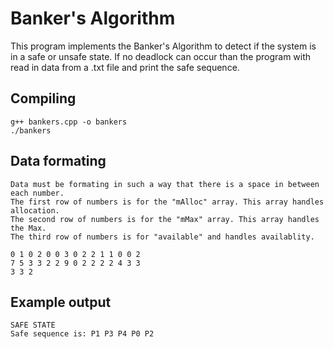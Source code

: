 # Banker's Algorithm
This program implements the Banker's Algorithm to detect if the system is in a safe or unsafe state. If no deadlock can occur than the program with read in data from a .txt file and print the safe sequence.

## Compiling
```
g++ bankers.cpp -o bankers
./bankers
```

## Data formating
```
Data must be formating in such a way that there is a space in between each number.
The first row of numbers is for the "mAlloc" array. This array handles allocation.
The second row of numbers is for the "mMax" array. This array handles the Max.
The third row of numbers is for "available" and handles availablity.

0 1 0 2 0 0 3 0 2 2 1 1 0 0 2 
7 5 3 3 2 2 9 0 2 2 2 2 4 3 3 
3 3 2
```
## Example output
```
SAFE STATE
Safe sequence is: P1 P3 P4 P0 P2 
```